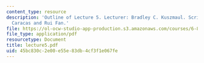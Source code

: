 ```yaml
---
content_type: resource
description: 'Outline of Lecture 5. Lecturer: Bradley C. Kuszmaul. Scribe: Alexandru
  Caracas and Rui Fan.'
file: https://ol-ocw-studio-app-production.s3.amazonaws.com/courses/6-895-theory-of-parallel-systems-sma-5509-fall-2003/45bc830c2e00e55e83db4cf3f1e067fe_lecture5.pdf
file_type: application/pdf
resourcetype: Document
title: lecture5.pdf
uid: 45bc830c-2e00-e55e-83db-4cf3f1e067fe
---
```

